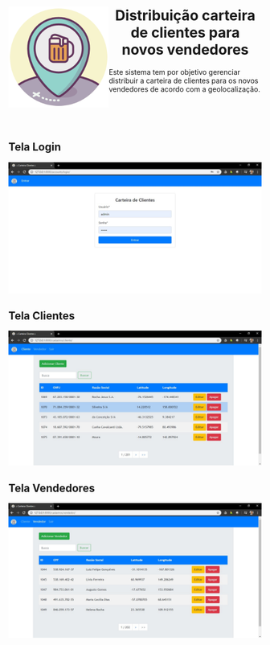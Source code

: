 <div>
  <img align="left" width="200" height="200" src="./static/cadastros/images/cerveja.png">
  <h1 align="center"> Distribuição carteira de clientes para novos vendedores </h1>
  <p> Este sistema tem por objetivo gerenciar distribuir a carteira de clientes para os novos vendedores de acordo com a geolocalização. </p> 
</div>
<br>
<br>
<br>

<h2> Tela Login </h2>
<img src="./static/cadastros/images/login.jpg">

<h2> Tela Clientes </h2>
<img src="./static/cadastros/images/cliente.jpg">

<h2> Tela Vendedores </h2>
<img src="./static/cadastros/images/vendedor.jpg">


